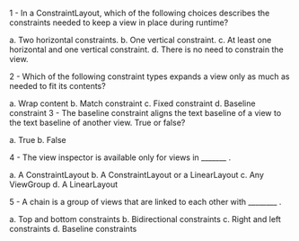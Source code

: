 1 - In a ConstraintLayout, which of the following choices describes the constraints needed to keep a view in place during runtime?

a. Two horizontal constraints.
b. One vertical constraint.
c. At least one horizontal and one vertical constraint.
d. There is no need to constrain the view.

2 - Which of the following constraint types expands a view only as much as needed to fit its contents?

a. Wrap content
b. Match constraint
c. Fixed constraint
d. Baseline constraint
3 - The baseline constraint aligns the text baseline of a view to the text baseline of another view. True or false?

a. True
b. False

4 - The view inspector is available only for views in _______ .

a. A ConstraintLayout
b. A ConstraintLayout or a LinearLayout
c. Any ViewGroup
d. A LinearLayout

5 - A chain is a group of views that are linked to each other with ________ .

a. Top and bottom constraints
b. Bidirectional constraints
c. Right and left constraints
d. Baseline constraints
